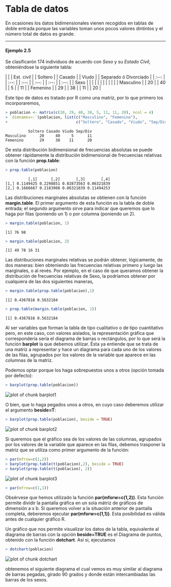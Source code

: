 
# Tabla de datos

En ocasiones los datos bidimensionales vienen recogidos en tablas de doble entrada porque las variables toman unos pocos valores dintintos y el número total de datos es grande.

---
#### Ejemplo 2.5

Se clasificarón 174 individuos de acuerdo con _Sexo_ y su _Estado Civil_, obteniéndose la siguiente tabla:

|    | | Est. civil | | Soltero | | Casado | | Viudo | | Separado ó Divorciado |
| :--: | | :--: | | :--: | | :--: | | :--: | | :--: |
| Sexo | |   | |   | |    | |   | |   | 
| Masculino | | 20 | | 40 | | 5 | | 11 |
| Femenino | | 29 | | 38 | | 11 | | 20 |

Este tipo de datos es tratado por R como una matriz, por lo que primero los incorporaremos, 

```r
> poblacion <- matrix(c(20, 29, 40, 38, 5, 11, 11, 20), ncol = 4)
> `dimnames<-`(poblacion, list(c("Masculino", "Femenino"), 
+                              c("Soltero", "Casado", "Viudo", "Sep/Div")))
```

```
          Soltero Casado Viudo Sep/Div
Masculino      20     40     5      11
Femenino       29     38    11      20
```

De esta distribución bidimensional de frecuencias absolutas se puede obtener rápidamente la distribución bidimensional de frecuencias relativas con la función __prop.table__:


```r
> prop.table(poblacion)
```

```
          [,1]      [,2]       [,3]       [,4]
[1,] 0.1149425 0.2298851 0.02873563 0.06321839
[2,] 0.1666667 0.2183908 0.06321839 0.11494253
```

Las distribuciones marginales absolutas se obtienen con la función __margin.table__. El primer argumento de esta función es la tabla de doble entrada; el segundo argumento sirve para indicar que queremos que lo haga por filas (poniendo un 1) o por columna (poniendo un 2).


```r
> margin.table(poblacion, 1)
```

```
[1] 76 98
```

```r
> margin.table(poblacion, 2)
```

```
[1] 49 78 16 31
```

Las distribuciones marginales relativas se podrán obtener, lógicamente, de dos maneras: bien obteniendo las frecuencias relativas primero y luego las marginales, o al revés. Por ejemplo, en el caso de que queramos obtener la distribución de frecuencias relativas de Sexo, la podríamos obtener por cualquiera de las dos siguientes maneras,


```r
> margin.table(prop.table(poblacion),1)
```

```
[1] 0.4367816 0.5632184
```

```r
> prop.table(margin.table(poblacion, 1))
```

```
[1] 0.4367816 0.5632184
```
Al ser variables que forman la tabla de tipo cualitativo o de tipo cuantitativo pero, en este caso, con valores aislados, la representación gráfica que correspondería sería el diagrama de barras o rectángulos, por lo que será la función __barplot__ la que debemos utilizar. Ésta ya entiende que se trata de una matriz a representar y hace un diagrama para cada uno de los valores de las filas, agrupados por los valores de la variable que aparece en las columnas de la matriz.

Podemos optar porque los haga sobrepuestos unos a otros (opción tomada por defecto):


```r
> barplot(prop.table(poblacion))
```

![plot of chunk barplot1](figure/barplot1-1.png)


O bien, que lo haga pegados unos a otros, en cuyo caso deberemos utilizar el argumento __beside=T__:



```r
> barplot(prop.table(poblacion), beside = TRUE)
```

![plot of chunk barplot2](figure/barplot2-1.png)

Si queremos que el gráfico sea de los valores de las columnas, agrupados por los valores de la variable que aparece en las filas, debemos trasponer la matriz que se utiliza como primer argumento de la función:



```r
> par(mfrow=c(1,2))
> barplot(prop.table(t(poblacion),2), beside = TRUE)
> barplot(prop.table(t(poblacion), 2))
```

![plot of chunk barplot3](figure/barplot3-1.png)

```r
> par(mfrow=c(1,1))
```
Obsérvese que hemos utilizado la función __par(mforw=c(1,2))__. Esta función permite dividir la pantalla gráfica en un sola mátriz de gráficos de dimensión a x b. Si queremos volver a la situación anterior de pantalla completa, deberemos ejecutar __par(mforw=c(1,1))__. Esta posibilidad es válida antes de cualquier gráfico R.

Un gráfico que nos permite visualizar los datos de la tabla, equivalente al diagrama de barras con la opción __beside=TRUE__ es el Diagrama de puntos, obtenido con la función __dotchart__. Así si, ejecutamos


```r
> dotchart(poblacion)
```

![plot of chunk dotchart](figure/dotchart-1.png)

obtenemos el siguiente diagrama el cual vemos es muy similar al diagrama de barras pegadas, girado 90 grados y donde están intercambiadas las barras de los sexos.




